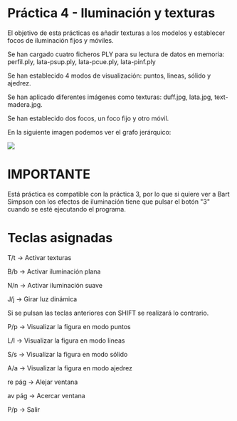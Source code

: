 # Práctica 4 - Iluminación y texturas 

El objetivo de esta prácticas es añadir texturas a los modelos y establecer focos de iluminación fijos y móviles.

Se han cargado cuatro ficheros PLY para su lectura de datos en memoria: perfil.ply, lata-psup.ply, lata-pcue.ply, lata-pinf.ply

Se han establecido 4 modos de visualización: puntos, lineas, sólido y ajedrez.

Se han aplicado diferentes imágenes como texturas: duff.jpg, lata.jpg, text-madera.jpg.

Se han establecido dos focos, un foco fijo y otro móvil.

En la siguiente imagen podemos ver el grafo jerárquico:

<img src="https://github.com/Olivencia/ugr_informatica_grafica/blob/master/Practica4/grafo.png">

# IMPORTANTE

Está práctica es compatible con la práctica 3, por lo que si quiere ver a Bart Simpson con los efectos de iluminación tiene que pulsar el botón "3" cuando se esté ejecutando el programa.


# Teclas asignadas

T/t -> Activar texturas

B/b -> Activar iluminación plana

N/n -> Activar iluminación suave

J/j -> Girar luz dinámica

Si se pulsan las teclas anteriores con SHIFT se realizará lo contrario.

P/p -> Visualizar la figura en modo puntos

L/l -> Visualizar la figura en modo lineas

S/s -> Visualizar la figura en modo sólido

A/a -> Visualizar la figura en modo ajedrez

re pág -> Alejar ventana

av pág -> Acercar ventana

P/p -> Salir
